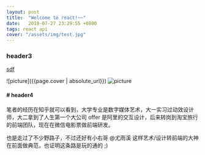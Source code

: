 ```yaml
---
layout: post
title:  "Welcome to react!~~"
date:   2018-07-27 23:29:55 +0800
tags: react api
cover: "/assets/img/test.jpg"
---
```



### header3

[sdf](www.baidu.com)

![picture]({{page.cover | absolute_url}})
![picture](https://cdn.ds-or.com/article/cover/1502977987_w_392_h_443_vpc4t.jpg)

#### # header4

笔者的经历在知乎就可以看到，大学专业是数字媒体艺术，大一实习过动效设计师，大二拿到了人生第一个大公司 offer 是阿里的交互设计，后来转岗到淘宝旅行的前端团队，现在在微信电影票做前端研发。

也是走过了不少野路子，不过还好有小右哥 @尤雨溪 这样艺术/设计转前端的大神在前面做典范，也证明这条路是玩的通的 ;) 
